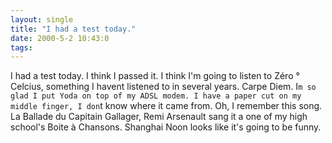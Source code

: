 ```yaml
---
layout: single
title: "I had a test today."
date: 2000-5-2 10:43:0
tags: 
---
```


I had a test today. I think I passed it. I think I'm going to listen to Zéro ° Celcius, something I havent listened to in several years. Carpe Diem. I`m so glad I put Yoda on top of my ADSL modem. I have a paper cut on my middle finger, I don`t know where it came from. Oh, I remember this song. La Ballade du Capitain Gallager, Remi Arsenault sang it a one of my high school's Boite à Chansons. Shanghai Noon looks like it's going to be funny.

